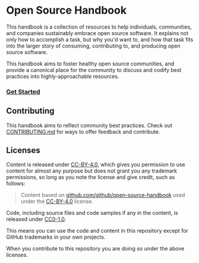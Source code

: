 # Open Source Handbook

This handbook is a collection of resources to help individuals, communities, and companies sustainably embrace open source software. It explains not only how to accomplish a task, but why you'd want to, and how that task fits into the larger story of consuming, contributing to, and producing open source software.

This handbook aims to foster healthy open source communities, and provide a canonical place for the community to discuss and codify best practices into highly-approachable resources.

### [Get Started](https://github.github.io/open-source-handbook/)

## Contributing

This handbook aims to reflect community best practices. Check out [CONTRIBUTING.md](/CONTRIBUTING.md) for ways to offer feedback and contribute.

## Licenses

Content is released under [CC-BY-4.0](https://creativecommons.org/licenses/by/4.0/), which gives you permission to use content for almost any purpose but does not grant you any trademark permissions, so long as you note the license and give credit, such as follows:

> Content based on
> <a href="https://github.com/github/open-source-handbook">github.com/github/open-source-handbook</a>
> used under the
> <a href="https://creativecommons.org/licenses/by/4.0/">CC-BY-4.0</a>
> license.</a>

Code, including source files and code samples if any in the content, is released under [CC0-1.0](https://creativecommons.org/publicdomain/zero/1.0/).

This means you can use the code and content in this repository except for GitHub trademarks in your own projects.

When you contribute to this repository you are doing so under the above licenses.
